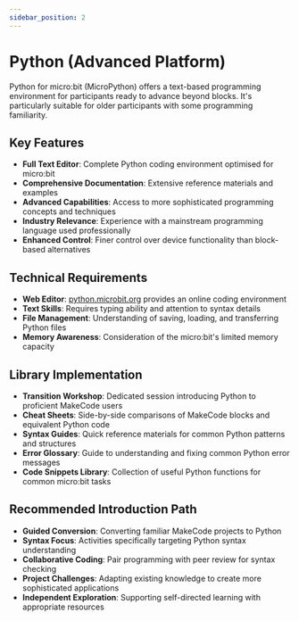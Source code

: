 ```yaml
---
sidebar_position: 2
---
```


# Python (Advanced Platform)

Python for micro:bit (MicroPython) offers a text-based programming environment for participants ready to advance beyond blocks. It's particularly suitable for older participants with some programming familiarity.

## Key Features

- **Full Text Editor**: Complete Python coding environment optimised for micro:bit
- **Comprehensive Documentation**: Extensive reference materials and examples
- **Advanced Capabilities**: Access to more sophisticated programming concepts and techniques
- **Industry Relevance**: Experience with a mainstream programming language used professionally
- **Enhanced Control**: Finer control over device functionality than block-based alternatives

## Technical Requirements

- **Web Editor**: [python.microbit.org](python.microbit.org) provides an online coding environment
- **Text Skills**: Requires typing ability and attention to syntax details
- **File Management**: Understanding of saving, loading, and transferring Python files
- **Memory Awareness**: Consideration of the micro:bit's limited memory capacity

## Library Implementation

- **Transition Workshop**: Dedicated session introducing Python to proficient MakeCode users
- **Cheat Sheets**: Side-by-side comparisons of MakeCode blocks and equivalent Python code
- **Syntax Guides**: Quick reference materials for common Python patterns and structures
- **Error Glossary**: Guide to understanding and fixing common Python error messages
- **Code Snippets Library**: Collection of useful Python functions for common micro:bit tasks

## Recommended Introduction Path

- **Guided Conversion**: Converting familiar MakeCode projects to Python
- **Syntax Focus**: Activities specifically targeting Python syntax understanding
- **Collaborative Coding**: Pair programming with peer review for syntax checking
- **Project Challenges**: Adapting existing knowledge to create more sophisticated applications
- **Independent Exploration**: Supporting self-directed learning with appropriate resources

